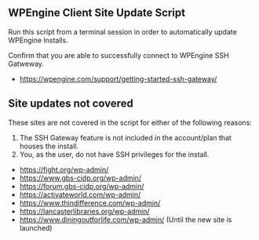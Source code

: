 ## WPEngine Client Site Update Script

Run this script from a terminal session in order to automatically update WPEngine Installs.

Confirm that you are able to successfully connect to WPEngine SSH Gatweway.
* https://wpengine.com/support/getting-started-ssh-gateway/


## Site updates not covered

These sites are not covered in the script for either of the following reasons:
1. The SSH Gateway feature is not included in the account/plan that houses the install.
2. You, as the user, do not have SSH privileges for the install.

* https://fight.org/wp-admin/
* https://www.gbs-cidp.org/wp-admin/
* https://forum.gbs-cidp.org/wp-admin/
* https://activateworld.com/wp-admin/
* https://www.thindifference.com/wp-admin/
* https://lancasterlibraries.org/wp-admin/
* https://www.diningoutforlife.com/wp-admin/ (Until the new site is launched)
